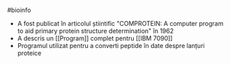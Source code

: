 #bioinfo 
- A fost publicat în articolul știintific "COMPROTEIN: A computer program to aid primary protein structure determination"  în 1962 
- A descris un [[Program]] complet pentru [[IBM 7090]] 
- Programul utilizat pentru a converti peptide în date despre lanțuri proteice
